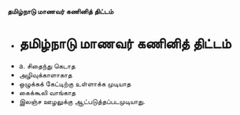 **தமிழ்நாடு மாணவர் கணினித் திட்டம்**
- # தமிழ்நாடு மாணவர் கணினித் திட்டம்
- a. சிதைந்து கெடாத
- அழிவுக்காளாகாத
- ஒழுக்கக் கேட்டிற்கு உள்ளாக்க முடியாத
- கைக்கூலி வாங்காத
- இலஞ்ச ஊழலுக்கு ஆட்படுத்தப்படமுடியாது.

